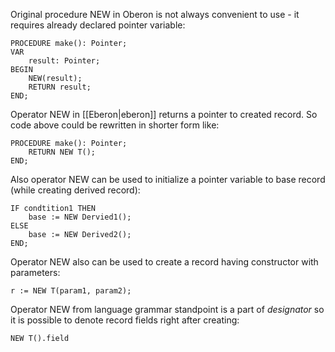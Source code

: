 Original procedure NEW in Oberon is not always convenient to use - it requires already declared pointer variable:

    PROCEDURE make(): Pointer;
    VAR
        result: Pointer;
    BEGIN
        NEW(result);
        RETURN result;
    END;

Operator NEW in [[Eberon|eberon]] returns a pointer to created record. So code above could be rewritten in shorter form like:

    PROCEDURE make(): Pointer;
        RETURN NEW T();
    END;

Also operator NEW can be used to initialize a pointer variable to base record (while creating derived record):

    IF condtition1 THEN
        base := NEW Dervied1();
    ELSE
        base := NEW Derived2();
    END;

Operator NEW also can be used to create a record having constructor with parameters:

    r := NEW T(param1, param2);

Operator NEW from language grammar standpoint is a part of *designator* so it is possible to denote record fields right after creating:

    NEW T().field